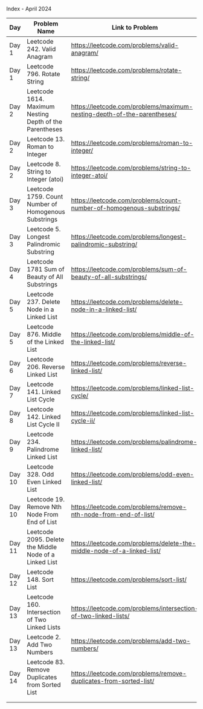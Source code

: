 Index - April 2024

| Day   | Problem Name                                            | Link to Problem                                                         | Notes |
| ----- | ------------------------------------------------------- | ----------------------------------------------------------------------- | ----- |
| Day 1 | Leetcode 242. Valid Anagram                             | https://leetcode.com/problems/valid-anagram/                            | -     |
| Day 1 | Leetcode 796. Rotate String                             | https://leetcode.com/problems/rotate-string/                            | -     |
| Day 2 | Leetcode 1614. Maximum Nesting Depth of the Parentheses | https://leetcode.com/problems/maximum-nesting-depth-of-the-parentheses/ | -     |
| Day 2 | Leetcode 13. Roman to Integer                           | https://leetcode.com/problems/roman-to-integer/                         | -     |
| Day 2 | Leetcode 8. String to Integer (atoi)                    | https://leetcode.com/problems/string-to-integer-atoi/                   | -     |
| Day 3 | Leetcode 1759. Count Number of Homogenous Substrings    | https://leetcode.com/problems/count-number-of-homogenous-substrings/    | -     |
| Day 3 | Leetcode 5. Longest Palindromic Substring               | https://leetcode.com/problems/longest-palindromic-substring/            | -     |
| Day 4 | Leetcode 1781 Sum of Beauty of All Substrings           | https://leetcode.com/problems/sum-of-beauty-of-all-substrings/          | -     |
| Day 5 | Leetcode 237. Delete Node in a Linked List              | https://leetcode.com/problems/delete-node-in-a-linked-list/             | -     |
| Day 5 | Leetcode 876. Middle of the Linked List                 | https://leetcode.com/problems/middle-of-the-linked-list/                | -     |
| Day 6 | Leetcode 206. Reverse Linked List                       | https://leetcode.com/problems/reverse-linked-list/                      | -     |
| Day 7 | Leetcode 141. Linked List Cycle                         | https://leetcode.com/problems/linked-list-cycle/                        | -     |
| Day 8  | Leetcode 142. Linked List Cycle II                      | https://leetcode.com/problems/linked-list-cycle-ii/                     | -     |
| Day 9  | Leetcode 234. Palindrome Linked List                    | https://leetcode.com/problems/palindrome-linked-list/                   | -     |
| Day 10 | Leetcode 328. Odd Even Linked List                      | https://leetcode.com/problems/odd-even-linked-list/                     | -     |
| Day 10 | Leetcode 19. Remove Nth Node From End of List           | https://leetcode.com/problems/remove-nth-node-from-end-of-list/         | -     |
| Day 11 | Leetcode 2095. Delete the Middle Node of a Linked List  | https://leetcode.com/problems/delete-the-middle-node-of-a-linked-list/  | -     |
| Day 12 | Leetcode 148. Sort List                                 | https://leetcode.com/problems/sort-list/                                | -     |
| Day 13 | Leetcode 160. Intersection of Two Linked Lists          | https://leetcode.com/problems/intersection-of-two-linked-lists/         | -     |
| Day 13 | Leetcode 2. Add Two Numbers                             | https://leetcode.com/problems/add-two-numbers/                          | -     |
| Day 14 | Leetcode 83. Remove Duplicates from Sorted List         | https://leetcode.com/problems/remove-duplicates-from-sorted-list/       | -     |
|        |                                                         |                                                                         |       |
|        |                                                         |                                                                         |       |
